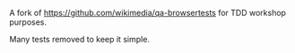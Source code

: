 A fork of https://github.com/wikimedia/qa-browsertests for TDD workshop purposes.

Many tests removed to keep it simple.
